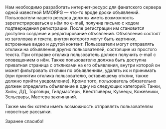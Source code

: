 Нам необходимо разработать интернет-ресурс для фанатского сервера одной известной MMORPG — что-то вроде доски объявлений. 
Пользователи нашего ресурса должны иметь возможность зарегистрироваться в нём по e-mail, получив письмо 
с кодом подтверждения регистрации. После регистрации им становится доступно создание и редактирование объявлений. 
Объявления состоят из заголовка и текста, внутри которого могут быть картинки, встроенные видео и другой контент. 
Пользователи могут отправлять отклики на объявления других пользователей, состоящие из простого текста. 
При отправке отклика пользователь должен получить e-mail с оповещением о нём. Также пользователю должна быть 
доступна приватная страница с откликами на его объявления, внутри которой он может фильтровать отклики по объявлениям, 
удалять их и принимать (при принятии отклика пользователю, оставившему отклик, также должно прийти уведомление). 
Кроме того, пользователь обязательно должен определить объявление в одну из следующих категорий: Танки, Хилы, ДД, 
Торговцы, Гилдмастеры, Квестгиверы, Кузнецы, Кожевники, Зельевары, Мастера заклинаний.

Также мы бы хотели иметь возможность отправлять пользователям новостные рассылки.

Заранее спасибо!